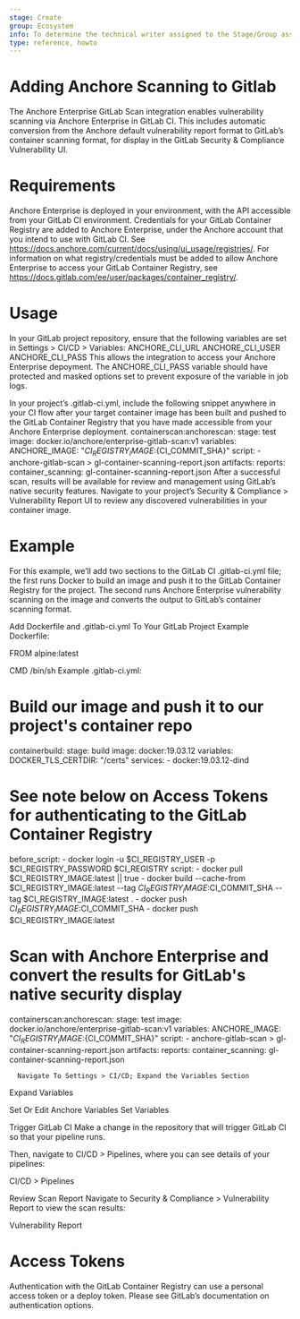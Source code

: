 ```yaml
---
stage: Create
group: Ecosystem
info: To determine the technical writer assigned to the Stage/Group associated with this page, see https://about.gitlab.com/handbook/engineering/ux/technical-writing/#designated-technical-writers
type: reference, howto
---
```


# Adding Anchore Scanning to Gitlab
The Anchore Enterprise GitLab Scan integration enables vulnerability scanning via Anchore Enterprise in GitLab CI. This includes automatic conversion from the Anchore default vulnerability report format to GitLab’s container scanning format, for display in the GitLab Security & Compliance Vulnerability UI.

# Requirements
Anchore Enterprise is deployed in your environment, with the API accessible from your GitLab CI environment.
Credentials for your GitLab Container Registry are added to Anchore Enterprise, under the Anchore account that you intend to use with GitLab CI. See https://docs.anchore.com/current/docs/using/ui_usage/registries/. For information on what registry/credentials must be added to allow Anchore Enterprise to access your GitLab Container Registry, see https://docs.gitlab.com/ee/user/packages/container_registry/.

# Usage
In your GitLab project repository, ensure that the following variables are set in Settings > CI/CD > Variables:
ANCHORE_CLI_URL
ANCHORE_CLI_USER
ANCHORE_CLI_PASS
This allows the integration to access your Anchore Enterprise depoyment. The ANCHORE_CLI_PASS variable should have protected and masked options set to prevent exposure of the variable in job logs.

In your project’s .gitlab-ci.yml, include the following snippet anywhere in your CI flow after your target container image has been built and pushed to the GitLab Container Registry that you have made accessible from your Anchore Enterprise deployment.
containerscan:anchorescan:
  stage: test
  image: docker.io/anchore/enterprise-gitlab-scan:v1
  variables:
    ANCHORE_IMAGE: "${CI_REGISTRY_IMAGE}:${CI_COMMIT_SHA}"
  script:
    - anchore-gitlab-scan > gl-container-scanning-report.json
  artifacts:
    reports:
      container_scanning: gl-container-scanning-report.json
After a successful scan, results will be available for review and management using GitLab’s native security features. Navigate to your project’s Security & Compliance > Vulnerability Report UI to review any discovered vulnerabilities in your container image.

# Example
For this example, we’ll add two sections to the GitLab CI .gitlab-ci.yml file; the first runs Docker to build an image and push it to the GitLab Container Registry for the project. The second runs Anchore Enterprise vulnerability scanning on the image and converts the output to GitLab’s container scanning format.

Add Dockerfile and .gitlab-ci.yml To Your GitLab Project
Example Dockerfile:

FROM alpine:latest

CMD /bin/sh
Example .gitlab-ci.yml:

# Build our image and push it to our project's container repo
containerbuild:
  stage: build
  image: docker:19.03.12
  variables:
    DOCKER_TLS_CERTDIR: "/certs"
  services:
    - docker:19.03.12-dind
  # See note below on Access Tokens for authenticating to the GitLab Container Registry
  before_script:
    - docker login -u $CI_REGISTRY_USER -p $CI_REGISTRY_PASSWORD $CI_REGISTRY
  script:
    - docker pull $CI_REGISTRY_IMAGE:latest || true
    - docker build --cache-from $CI_REGISTRY_IMAGE:latest --tag $CI_REGISTRY_IMAGE:$CI_COMMIT_SHA --tag $CI_REGISTRY_IMAGE:latest .
    - docker push $CI_REGISTRY_IMAGE:$CI_COMMIT_SHA
    - docker push $CI_REGISTRY_IMAGE:latest

# Scan with Anchore Enterprise and convert the results for GitLab's native security display
containerscan:anchorescan:
  stage: test
  image: docker.io/anchore/enterprise-gitlab-scan:v1
  variables:
    ANCHORE_IMAGE: "${CI_REGISTRY_IMAGE}:${CI_COMMIT_SHA}"
  script:
    - anchore-gitlab-scan > gl-container-scanning-report.json
  artifacts:
    reports:
      container_scanning: gl-container-scanning-report.json

      Navigate To Settings > CI/CD; Expand the Variables Section
Expand Variables

Set Or Edit Anchore Variables
Set Variables

Trigger GitLab CI
Make a change in the repository that will trigger GitLab CI so that your pipeline runs.

Then, navigate to CI/CD > Pipelines, where you can see details of your pipelines:

CI/CD > Pipelines

Review Scan Report
Navigate to Security & Compliance > Vulnerability Report to view the scan results:

Vulnerability Report

# Access Tokens
Authentication with the GitLab Container Registry can use a personal access token or a deploy token. Please see GitLab’s documentation on authentication options.
